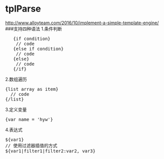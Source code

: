 # tplParse
http://www.alloyteam.com/2016/10/implement-a-simple-template-engine/
###支持四种语法
1.条件判断
<pre>
   {if condition}
    // code
   {else if condition}
    // code
   {else}
    // code
   {/if}
</pre>
2.数组遍历
<pre>
{list array as item}
  // code
{/list}
</pre>
3.定义变量
<pre>
{var name = 'hyw'}
</pre>
4.表达式
<pre>
${var1} 
// 使用过滤器插值的方式
${var1|filter1|filter2:var2, var3}
</pre>